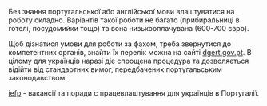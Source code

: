 Без знання португальської або англійської мови влаштуватися на роботу складно. Варіантів такої роботи не багато (прибиральниці в готелі, посудомийки тощо) та вона низькооплачувана (600-700 євро).

Щоб дізнатися умови для роботи за фахом, треба звернутися до компетентних органів, знайти їх перелік можна на сайті [dgert.gov.pt](https://www.dgert.gov.pt/). В цілому для українців наразі діє спрощена процедура та дозволяється відійти від стандартних вимог, передбачених португальським законодавством.

[iefp](https://www.iefp.pt/portugal-for-ukraine) - вакансії та поради с працевлаштування для українців в Португалії.